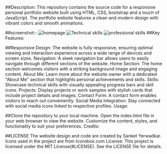 ##Description:
This repository contains the source code for a responsive personal portfolio website built using HTML, CSS, bootstrap and a touch of JavaScript. The portfolio website features a clean and modern design with vibrant colors and smooth animations.



##screenshot:-
![homepage](https://github.com/SanketYerwadkar/My--portfolio---/assets/166718210/495de42c-0955-4783-9e33-fb7f17600578)
![Technical skills](https://github.com/SanketYerwadkar/My--portfolio---/assets/166718210/6765447a-f2f8-4463-8b40-3131d5f11f19)
![professional skills](https://github.com/SanketYerwadkar/My--portfolio---/assets/166718210/d10ffab8-6047-43c0-8df9-17d82b227d0a)
##Key Features:

##Responsive Design: The website is fully responsive, ensuring optimal viewing and interaction experience across a wide range of devices and screen sizes.
Navigation: A sleek navigation bar allows users to easily navigate through different sections of the website.
Home Section: The home section welcomes visitors with a striking background image and engaging content.
About Me: Learn more about the website owner with a dedicated "About Me" section that highlights personal achievements and skills.
Skills: Showcase technical skills with visually appealing progress bars and skill icons.
Projects: Display projects or work samples with stylish cards that include project details and images.
Contact Form: A contact form enables visitors to reach out conveniently.
Social Media Integration: Stay connected with social media icons linked to respective profiles.
Usage:

##Clone the repository to your local machine.
Open the index.html file in your web browser to view the website.
Customize the content, styles, and functionality to suit your preferences.
Credits:

##LICENSE
The website design and code are created by Sanket Yerwadkar.
Icons used in the project are from Iconsbox.com
License:
This project is licensed under the MIT License(#LICENSE). See the LICENSE file for details.
